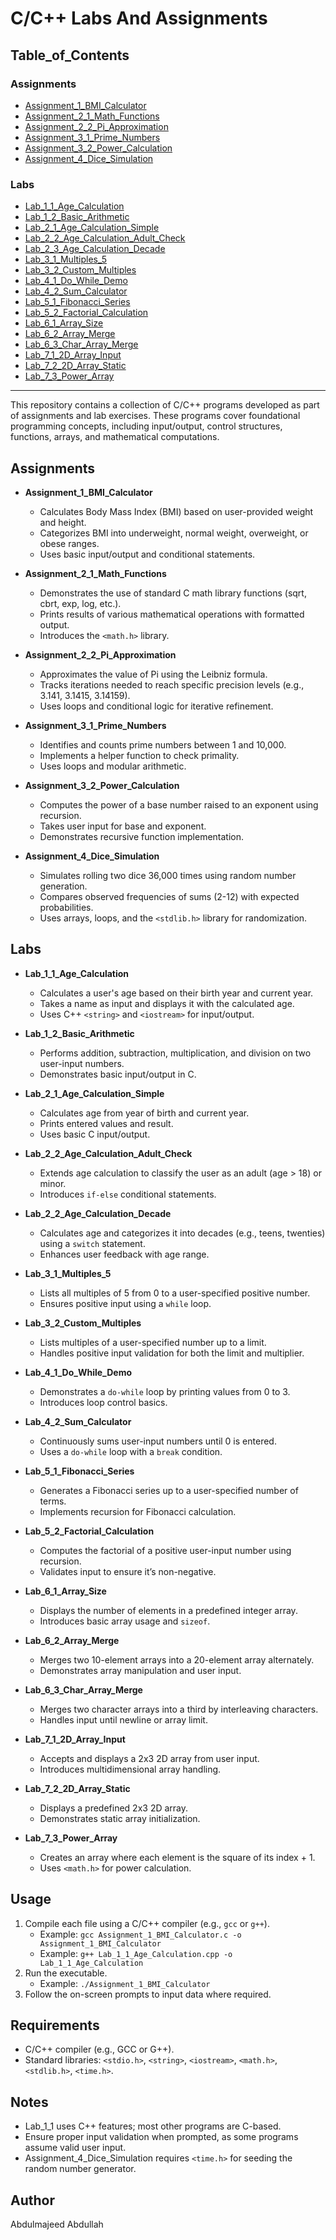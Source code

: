 # C/C++ Labs And Assignments

## Table_of_Contents

### Assignments
- [Assignment_1_BMI_Calculator](#Assignment_1/bmi_calculator)
- [Assignment_2_1_Math_Functions](#Assignment_2/math_functions)
- [Assignment_2_2_Pi_Approximation](#Assignment_2/pi_approximation)
- [Assignment_3_1_Prime_Numbers](#Assignment_3/prime_numbers)
- [Assignment_3_2_Power_Calculation](#Assignment_3/power_calculation)
- [Assignment_4_Dice_Simulation](#Assignment_4/dice_roll_simulation)

### Labs
- [Lab_1_1_Age_Calculation](#Lab1/calculate_user_age)
- [Lab_1_2_Basic_Arithmetic](#Lab1/basic_arithmetic)
- [Lab_2_1_Age_Calculation_Simple](#Lab2/age_calculator)
- [Lab_2_2_Age_Calculation_Adult_Check](#Lab2/check_age_calculator)
- [Lab_2_3_Age_Calculation_Decade](#Lab2/calculator_age_group)
- [Lab_3_1_Multiples_5](#Lab3/multiples_number)
- [Lab_3_2_Custom_Multiples](#Lab3/calculating_multiples)
- [Lab_4_1_Do_While_Demo](#Lab4/use_do_while_loop)
- [Lab_4_2_Sum_Calculator](#Lab4/use_do_while_loop_v2)
- [Lab_5_1_Fibonacci_Series](#Lab5/fibonacci_series)
- [Lab_5_2_Factorial_Calculation](#Lab5/factorial_number)
- [Lab_6_1_Array_Size](#Lab6/number_elements_array)
- [Lab_6_2_Array_Merge](#Lab6/merge_two_arrays)
- [Lab_6_3_Char_Array_Merge](#Lab6/merge_two_char_arrays)
- [Lab_7_1_2D_Array_Input](#Lab7/2d_array_input)
- [Lab_7_2_2D_Array_Static](#Lab7/2d_array_predefined)
- [Lab_7_3_Power_Array](#Lab7/dynamic_array_squares)

---

This repository contains a collection of C/C++ programs developed as part of assignments and lab exercises. These programs cover foundational programming concepts, including input/output, control structures, functions, arrays, and mathematical computations.

## Assignments

- **Assignment_1_BMI_Calculator**
  - Calculates Body Mass Index (BMI) based on user-provided weight and height.
  - Categorizes BMI into underweight, normal weight, overweight, or obese ranges.
  - Uses basic input/output and conditional statements.

- **Assignment_2_1_Math_Functions**
  - Demonstrates the use of standard C math library functions (sqrt, cbrt, exp, log, etc.).
  - Prints results of various mathematical operations with formatted output.
  - Introduces the `<math.h>` library.

- **Assignment_2_2_Pi_Approximation**
  - Approximates the value of Pi using the Leibniz formula.
  - Tracks iterations needed to reach specific precision levels (e.g., 3.141, 3.1415, 3.14159).
  - Uses loops and conditional logic for iterative refinement.

- **Assignment_3_1_Prime_Numbers**
  - Identifies and counts prime numbers between 1 and 10,000.
  - Implements a helper function to check primality.
  - Uses loops and modular arithmetic.

- **Assignment_3_2_Power_Calculation**
  - Computes the power of a base number raised to an exponent using recursion.
  - Takes user input for base and exponent.
  - Demonstrates recursive function implementation.

- **Assignment_4_Dice_Simulation**
  - Simulates rolling two dice 36,000 times using random number generation.
  - Compares observed frequencies of sums (2-12) with expected probabilities.
  - Uses arrays, loops, and the `<stdlib.h>` library for randomization.

## Labs

- **Lab_1_1_Age_Calculation**
  - Calculates a user's age based on their birth year and current year.
  - Takes a name as input and displays it with the calculated age.
  - Uses C++ `<string>` and `<iostream>` for input/output.

- **Lab_1_2_Basic_Arithmetic**
  - Performs addition, subtraction, multiplication, and division on two user-input numbers.
  - Demonstrates basic input/output in C.

- **Lab_2_1_Age_Calculation_Simple**
  - Calculates age from year of birth and current year.
  - Prints entered values and result.
  - Uses basic C input/output.

- **Lab_2_2_Age_Calculation_Adult_Check**
  - Extends age calculation to classify the user as an adult (age > 18) or minor.
  - Introduces `if-else` conditional statements.

- **Lab_2_2_Age_Calculation_Decade**
  - Calculates age and categorizes it into decades (e.g., teens, twenties) using a `switch` statement.
  - Enhances user feedback with age range.

- **Lab_3_1_Multiples_5**
  - Lists all multiples of 5 from 0 to a user-specified positive number.
  - Ensures positive input using a `while` loop.

- **Lab_3_2_Custom_Multiples**
  - Lists multiples of a user-specified number up to a limit.
  - Handles positive input validation for both the limit and multiplier.

- **Lab_4_1_Do_While_Demo**
  - Demonstrates a `do-while` loop by printing values from 0 to 3.
  - Introduces loop control basics.

- **Lab_4_2_Sum_Calculator**
  - Continuously sums user-input numbers until 0 is entered.
  - Uses a `do-while` loop with a `break` condition.

- **Lab_5_1_Fibonacci_Series**
  - Generates a Fibonacci series up to a user-specified number of terms.
  - Implements recursion for Fibonacci calculation.

- **Lab_5_2_Factorial_Calculation**
  - Computes the factorial of a positive user-input number using recursion.
  - Validates input to ensure it’s non-negative.

- **Lab_6_1_Array_Size**
  - Displays the number of elements in a predefined integer array.
  - Introduces basic array usage and `sizeof`.

- **Lab_6_2_Array_Merge**
  - Merges two 10-element arrays into a 20-element array alternately.
  - Demonstrates array manipulation and user input.

- **Lab_6_3_Char_Array_Merge**
  - Merges two character arrays into a third by interleaving characters.
  - Handles input until newline or array limit.

- **Lab_7_1_2D_Array_Input**
  - Accepts and displays a 2x3 2D array from user input.
  - Introduces multidimensional array handling.

- **Lab_7_2_2D_Array_Static**
  - Displays a predefined 2x3 2D array.
  - Demonstrates static array initialization.

- **Lab_7_3_Power_Array**
  - Creates an array where each element is the square of its index + 1.
  - Uses `<math.h>` for power calculation.

## Usage

1. Compile each file using a C/C++ compiler (e.g., `gcc` or `g++`).
   - Example: `gcc Assignment_1_BMI_Calculator.c -o Assignment_1_BMI_Calculator`
   - Example: `g++ Lab_1_1_Age_Calculation.cpp -o Lab_1_1_Age_Calculation`
2. Run the executable.
   - Example: `./Assignment_1_BMI_Calculator`
3. Follow the on-screen prompts to input data where required.

## Requirements

- C/C++ compiler (e.g., GCC or G++).
- Standard libraries: `<stdio.h>`, `<string>`, `<iostream>`, `<math.h>`, `<stdlib.h>`, `<time.h>`.

## Notes

- Lab_1_1 uses C++ features; most other programs are C-based.
- Ensure proper input validation when prompted, as some programs assume valid user input.
- Assignment_4_Dice_Simulation requires `<time.h>` for seeding the random number generator.

## Author
Abdulmajeed Abdullah

